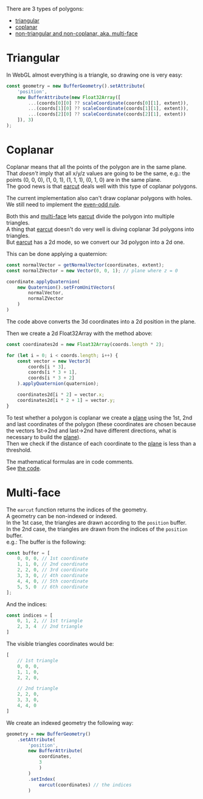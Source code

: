 There are 3 types of polygons:
- [triangular](#triangular)
- [coplanar](#coplanar)
- [non-triangular and non-coplanar, aka. multi-face](#multi-face)

# Triangular
In WebGL almost everything is a triangle, so drawing one is very easy:
```js
const geometry = new BufferGeometry().setAttribute(
    'position',
    new BufferAttribute(new Float32Array([
        ...(coords[0][0] ?? scaleCoordinate(coords[0][1], extent)),
        ...(coords[1][0] ?? scaleCoordinate(coords[1][1], extent)),
        ...(coords[2][0] ?? scaleCoordinate(coords[2][1], extent))
    ]), 3)
);
```

# Coplanar
Coplanar means that all the points of the polygon are in the same plane.
That *doesn't* imply that all x/y/z values are going to be the same, e.g.:
the points (0, 0, 0), (1, 0, 1), (1, 1, 1), (0, 1, 0) are in the same plane.  
The good news is that [earcut](https://github.com/mapbox/earcut) deals well with this type of coplanar polygons.

The current implementation also can't draw coplanar polygons with holes. We still need to implement the [even-odd rule](https://en.wikipedia.org/wiki/Even%E2%80%93odd_rule).

Both this and [multi-face](#multi-face) lets [earcut](https://github.com/mapbox/earcut) divide the polygon into multiple triangles.  
A thing that [earcut](https://github.com/mapbox/earcut) doesn't do very well is diving coplanar 3d polygons into triangles.  
But [earcut](https://github.com/mapbox/earcut) has a 2d mode, so we convert our 3d polygon into a 2d one.

This can be done applying a quaternion:
```js
const normalVector = getNormalVector(coordinates, extent);
const normalZVector = new Vector(0, 0, 1); // plane where z = 0

coordinate.applyQuaternion(
    new Quaternion().setFromUnitVectors(
        normalVector,
        normalZVector
    )
)
```

The code above converts the 3d coordinates into a 2d position in the plane.

Then we create a 2d Float32Array with the method above:
```js
const coordinates2d = new Float32Array(coords.length * 2);

for (let i = 0; i < coords.length; i++) {
    const vector = new Vector3(
        coords[i * 3],
        coords[i * 3 + 1],
        coords[i * 3 + 2]
    ).applyQuaternion(quaternion);

    coordinates2d[i * 2] = vector.x;
    coordinates2d[i * 2 + 1] = vector.y;
}
```

To test whether a polygon is coplanar we create a
[plane](https://en.wikipedia.org/wiki/Plane_(geometry)) using the 1st, 2nd
and last coordinates of the polygon (these coordinates are chosen
because the vectors 1st->2nd and last->2nd have different directions,
what is necessary to build the
[plane](https://en.wikipedia.org/wiki/Plane_(geometry))).  
Then we check if the distance of each coordinate to the
[plane](https://en.wikipedia.org/wiki/Plane_(geometry)) is less than a
threshold.

The mathematical formulas are in code comments.  
See [the code](https://github.com/Mathics3/mathics-threejs-backend/blob/master/src/primitives/polygon.js).

# Multi-face
The `earcut` function returns the indices of the geometry.  
A geometry can be non-indexed or indexed.  
In the 1st case, the triangles are drawn according to the `position` buffer.  
In the 2nd case, the triangles are drawn from the indices of the `position` buffer.  
e.g.: The buffer is the following:
```js
const buffer = [
    0, 0, 0, // 1st coordinate
    1, 1, 0, // 2nd coordinate
    2, 2, 0, // 3rd coordinate
    3, 3, 0, // 4th coordinate
    4, 4, 0, // 5th coordinate
    5, 5, 0  // 6th coordinate
];
```
And the indices:
```js
const indices = [
    0, 1, 2, // 1st triangle
    2, 3, 4  // 2nd triangle
]
```
The visible triangles coordinates would be:
```js
[
    // 1st triangle
    0, 0, 0,
    1, 1, 0,
    2, 2, 0,

    // 2nd triangle
    2, 2, 0,
    3, 3, 0,
    4, 4, 0
]
```
We create an indexed geometry the following way:
```js
geometry = new BufferGeometry()
    .setAttribute(
        'position',
        new BufferAttribute(
            coordinates,
            3
            )
        )
        .setIndex(
            earcut(coordinates) // the indices
        )
```
